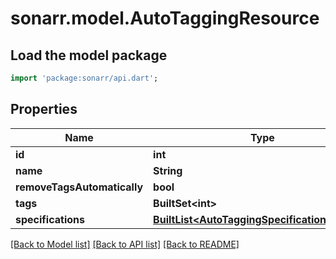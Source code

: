 # sonarr.model.AutoTaggingResource

## Load the model package
```dart
import 'package:sonarr/api.dart';
```

## Properties
Name | Type | Description | Notes
------------ | ------------- | ------------- | -------------
**id** | **int** |  | [optional] 
**name** | **String** |  | [optional] 
**removeTagsAutomatically** | **bool** |  | [optional] 
**tags** | **BuiltSet&lt;int&gt;** |  | [optional] 
**specifications** | [**BuiltList&lt;AutoTaggingSpecificationSchema&gt;**](AutoTaggingSpecificationSchema.md) |  | [optional] 

[[Back to Model list]](../README.md#documentation-for-models) [[Back to API list]](../README.md#documentation-for-api-endpoints) [[Back to README]](../README.md)


